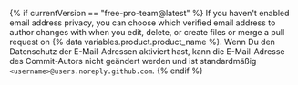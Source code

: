 {% if currentVersion == "free-pro-team@latest" %}
If you haven't enabled email address privacy, you can choose which verified email address to author changes with when you edit, delete, or create files or merge a pull request on
{% data variables.product.product_name %}. Wenn Du den Datenschutz der E-Mail-Adressen aktiviert hast, kann die E-Mail-Adresse des Commit-Autors nicht geändert werden und ist standardmäßig `<username>@users.noreply.github.com`.
{% endif %}
